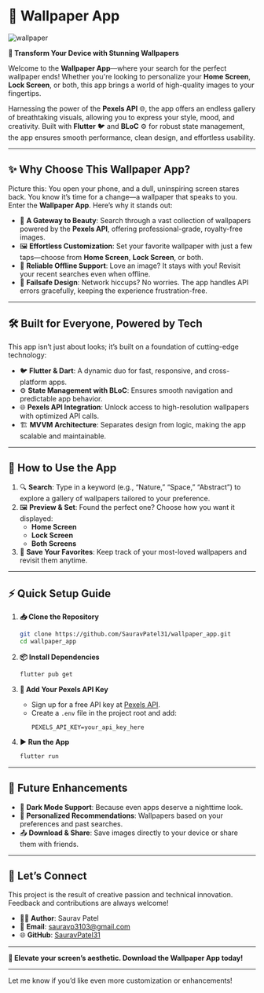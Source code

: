 # 📱 Wallpaper App  
![wallpaper](https://github.com/user-attachments/assets/b9ec11bd-0b69-488f-bf31-b1500fa4aeb9)

**🎨 Transform Your Device with Stunning Wallpapers**  

Welcome to the **Wallpaper App**—where your search for the perfect wallpaper ends! Whether you're looking to personalize your **Home Screen**, **Lock Screen**, or both, this app brings a world of high-quality images to your fingertips.  

Harnessing the power of the **Pexels API** 🌐, the app offers an endless gallery of breathtaking visuals, allowing you to express your style, mood, and creativity. Built with **Flutter** 🐦 and **BLoC** ⚙️ for robust state management, the app ensures smooth performance, clean design, and effortless usability.

---

## ✨ Why Choose This Wallpaper App?  

Picture this: You open your phone, and a dull, uninspiring screen stares back. You know it’s time for a change—a wallpaper that speaks to you. Enter the **Wallpaper App**. Here’s why it stands out:  

- 🌅 **A Gateway to Beauty**: Search through a vast collection of wallpapers powered by the **Pexels API**, offering professional-grade, royalty-free images.  
- 🖼️ **Effortless Customization**: Set your favorite wallpaper with just a few taps—choose from **Home Screen**, **Lock Screen**, or both.  
- 💾 **Reliable Offline Support**: Love an image? It stays with you! Revisit your recent searches even when offline.  
- 🚀 **Failsafe Design**: Network hiccups? No worries. The app handles API errors gracefully, keeping the experience frustration-free.  

---

## 🛠️ Built for Everyone, Powered by Tech  

This app isn’t just about looks; it’s built on a foundation of cutting-edge technology:  

- 🐦 **Flutter & Dart**: A dynamic duo for fast, responsive, and cross-platform apps.  
- ⚙️ **State Management with BLoC**: Ensures smooth navigation and predictable app behavior.  
- 🌐 **Pexels API Integration**: Unlock access to high-resolution wallpapers with optimized API calls.  
- 🏗️ **MVVM Architecture**: Separates design from logic, making the app scalable and maintainable.  

---

## 🧭 How to Use the App  

1. 🔍 **Search**: Type in a keyword (e.g., “Nature,” “Space,” “Abstract”) to explore a gallery of wallpapers tailored to your preference.  
2. 🖼️ **Preview & Set**: Found the perfect one? Choose how you want it displayed:  
   - **Home Screen**  
   - **Lock Screen**  
   - **Both Screens**  
3. 💾 **Save Your Favorites**: Keep track of your most-loved wallpapers and revisit them anytime.  

---

## ⚡ Quick Setup Guide  

1. **📥 Clone the Repository**  
   ```bash
   git clone https://github.com/SauravPatel31/wallpaper_app.git
   cd wallpaper_app
   ```  

2. **📦 Install Dependencies**  
   ```bash
   flutter pub get
   ```  

3. **🔑 Add Your Pexels API Key**  
   - Sign up for a free API key at [Pexels API](https://www.pexels.com/api/).  
   - Create a `.env` file in the project root and add:  
     ```plaintext
     PEXELS_API_KEY=your_api_key_here
     ```  

4. **▶️ Run the App**  
   ```bash
   flutter run
   ```  

---

## 🚀 Future Enhancements  

- 🌙 **Dark Mode Support**: Because even apps deserve a nighttime look.  
- 🤖 **Personalized Recommendations**: Wallpapers based on your preferences and past searches.  
- 📤 **Download & Share**: Save images directly to your device or share them with friends.  

---

## 🤝 Let’s Connect  

This project is the result of creative passion and technical innovation. Feedback and contributions are always welcome!  

- 👨‍💻 **Author**: Saurav Patel  
- 📧 **Email**: [sauravp3103@gmail.com](mailto:sauravp3103@gmail.com)  
- 🌐 **GitHub**: [SauravPatel31](https://github.com/SauravPatel31)  

---

**🎉 Elevate your screen’s aesthetic. Download the Wallpaper App today!**  

---  

Let me know if you’d like even more customization or enhancements!
